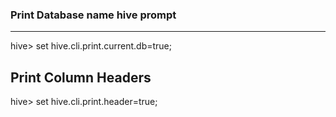 ### Print Database name hive prompt
-------------------------------
hive> set hive.cli.print.current.db=true;

Print Column Headers
--------------------
hive> set hive.cli.print.header=true;
